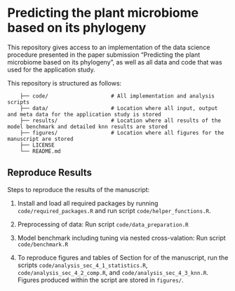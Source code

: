 # Predicting the plant microbiome based on its phylogeny

This repository gives access to an implementation of the data science procedure
presented in the paper submission “Predicting the plant microbiome based on its phylogeny”, 
as well as all data and code that was used for the application study.

This repository is structured as follows:

``` 
    ├── code/                    # All implementation and analysis scripts                       
    ├── data/                    # Location where all input, output and meta data for the application study is stored
    ├── results/                 # Location where all results of the model benchmark and detailed knn results are stored
    ├── figures/                 # Location where all figures for the manuscript are stored
    ├── LICENSE
    └── README.md               
```



## Reproduce Results

Steps to reproduce the results of the manuscript:

1.  Install and load all required packages by running `code/required_packages.R` and run script `code/helper_functions.R`.
  
2.  Preprocessing of data: Run script `code/data_preparation.R`

3.  Model benchmark including tuning via nested cross-valation: Run script `code/benchmark.R`

4.  To reproduce figures and tables of Section for of the manuscript, run the scripts `code/analysis_sec_4_1_statistics.R`, `code/analysis_sec_4_2_comp.R`, and `code/analysis_sec_4_3_knn.R`. Figures produced within the script are stored in `figures/`.


